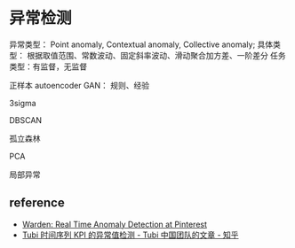 # 异常检测

异常类型： Point anomaly, Contextual anomaly, Collective anomaly;
具体类型： 根据取值范围、常数波动、固定斜率波动、滑动聚合加方差、一阶差分
任务类型：有监督，无监督



正样本 autoencoder
GAN： 
规则、经验

3sigma

DBSCAN

孤立森林

PCA

局部异常




## reference
- [Warden: Real Time Anomaly Detection at Pinterest](https://medium.com/pinterest-engineering/warden-real-time-anomaly-detection-at-pinterest-210c122f6afa)
- [Tubi 时间序列 KPI 的异常值检测 - Tubi 中国团队的文章 - 知乎](https://zhuanlan.zhihu.com/p/642174241)
